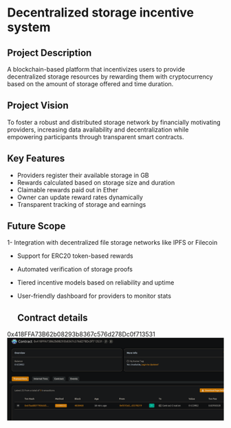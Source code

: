 # Decentralized storage incentive system


## Project Description

A blockchain-based platform that incentivizes users to provide decentralized storage resources by rewarding them with cryptocurrency based on the amount of storage offered and time duration.

## Project Vision

To foster a robust and distributed storage network by financially motivating providers, increasing data availability and decentralization while empowering participants through transparent smart contracts.
 
## Key Features

- Providers register their available storage in GB
- Rewards calculated based on storage size and duration
- Claimable rewards paid out in Ether
- Owner can update reward rates dynamically
- Transparent tracking of storage and earnings
  


## Future Scope

1- Integration with decentralized file storage networks like IPFS or Filecoin
- Support for ERC20 token-based rewards
- Automated verification of storage proofs
- Tiered incentive models based on reliability and uptime
- User-friendly dashboard for providers to monitor stats

  ## Contract details
0x418FFA73B62b08293b8367c576d278Dc0f713531
![alt text](image.png)
